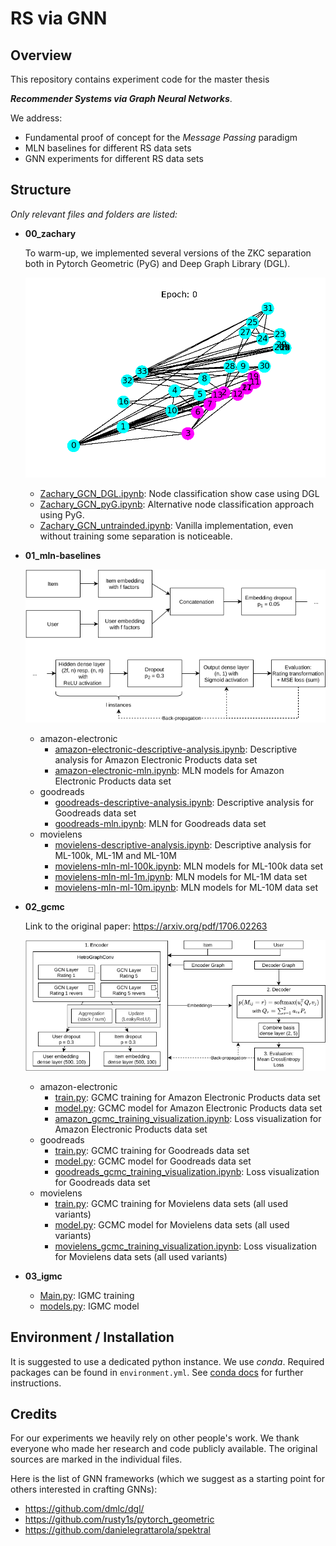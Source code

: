 # RS via GNN

## Overview
This repository contains experiment code for the 
master thesis 

***Recommender Systems via Graph Neural Networks***.

We address:
* Fundamental proof of concept for the _Message Passing_ paradigm
* MLN baselines for different RS data sets
* GNN experiments for different RS data sets

## Structure
_Only relevant files and folders are listed:_
* __00_zachary__
  
    To warm-up, we implemented several versions of the ZKC separation both in Pytorch Geometric (PyG) and Deep Graph Library (DGL).

    ![ZKC separation](00_zachary/zkc-separation.gif "ZKC separation")

  * [Zachary_GCN_DGL.ipynb](00_zachary/Zachary_GCN_DGL.ipynb): Node classification show case using DGL
  * [Zachary_GCN_pyG.ipynb](00_zachary/Zachary_GCN_pyG.ipynb): Alternative node classification approach using PyG.
  * [Zachary_GCN_untrainded.ipynb](00_zachary/Zachary_GCN_untrained.ipynb): Vanilla implementation, even without training some separation is noticeable.
* __01_mln-baselines__
  
  ![MLN architecture](01_mln-baselines/baseline-mln-architecture.png "MLN architecture")
  
  * amazon-electronic
    * [amazon-electronic-descriptive-analysis.ipynb](01_mln-baselines/amazon-electronic/amazon-electronic-descriptive-analysis.ipynb): Descriptive analysis for Amazon Electronic Products data set
    * [amazon-electronic-mln.ipynb](01_mln-baselines/amazon-electronic/amazon-electronic-mln.ipynb): MLN models for Amazon Electronic Products data set
  * goodreads
    * [goodreads-descriptive-analysis.ipynb](01_mln-baselines/goodreads/goodreads-descriptive-analysis.ipynb): Descriptive analysis for Goodreads data set
    * [goodreads-mln.ipynb](01_mln-baselines/goodreads/goodreads-mln.ipynb): MLN for Goodreads data set
  * movielens
    * [movielens-descriptive-analysis.ipynb](01_mln-baselines/movielens/movielens-descriptive-analysis.ipynb): Descriptive analysis for ML-100k, ML-1M and ML-10M
    * [movielens-mln-ml-100k.ipynb](01_mln-baselines/movielens/movielens-mln-ml-100k.ipynb): MLN models for ML-100k data set
    * [movielens-mln-ml-1m.ipynb](01_mln-baselines/movielens/movielens-mln-ml-1m.ipynb): MLN models for ML-1M data set
    * [movielens-mln-ml-10m.ipynb](01_mln-baselines/movielens/movielens-mln-ml-10m.ipynb): MLN models for ML-10M data set
* __02_gcmc__

  Link to the original paper: https://arxiv.org/pdf/1706.02263
  
  ![GCMC architecture](02_gcmc/gcmc-architecture.png "GCMC architecture")
  
  * amazon-electronic
    * [train.py](02_gcmc/amazon-electronic/train.py): GCMC training for Amazon Electronic Products data set
    * [model.py](02_gcmc/amazon-electronic/model.py): GCMC model for Amazon Electronic Products data set
    * [amazon_gcmc_training_visualization.ipynb](02_gcmc/amazon-electronic/amazon_gcmc_training_visualization.ipynb): Loss visualization for Amazon Electronic Products data set
  * goodreads
    * [train.py](02_gcmc/goodreads/train.py): GCMC training for Goodreads data set
    * [model.py](02_gcmc/goodreads/model.py): GCMC model for Goodreads data set
    * [goodreads_gcmc_training_visualization.ipynb](02_gcmc/goodreads/goodreads_gcmc_training_visualization.ipynb): Loss visualization for Goodreads data set
  * movielens
    * [train.py](02_gcmc/movielens/train.py): GCMC training for Movielens data sets (all used variants)
    * [model.py](02_gcmc/movielens/model.py): GCMC model for Movielens data sets (all used variants)
    * [movielens_gcmc_training_visualization.ipynb](02_gcmc/movielens/movielens_gcmc_training_visualization.ipynb): Loss visualization for Movielens data sets (all used variants)
* __03_igmc__
  * [Main.py](03_igmc/Main.py): IGMC training
  * [models.py](03_igmc/models.py): IGMC model 
    
## Environment / Installation

It is suggested to use a dedicated python instance.
We use _conda_. Required packages can be found in `environment.yml`.
See [conda docs](https://docs.conda.io/projects/conda/en/latest/user-guide/tasks/manage-environments.html#creating-an-environment-from-an-environment-yml-file) for further instructions.


## Credits
For our experiments we heavily rely on other people's work.
We thank everyone who made her research and code publicly available.
The original sources are marked in the individual files.

Here is the list of GNN frameworks (which we suggest as a starting point for others interested in crafting GNNs):
* https://github.com/dmlc/dgl/
* https://github.com/rusty1s/pytorch_geometric
* https://github.com/danielegrattarola/spektral